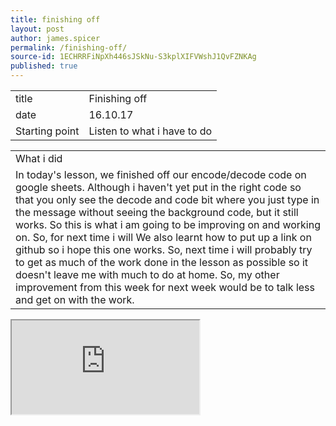 ```yaml
---
title: finishing off
layout: post
author: james.spicer
permalink: /finishing-off/
source-id: 1ECHRRFiNpXh446sJSkNu-S3kplXIFVWshJ1QvFZNKAg
published: true
---
```

<table>
  <tr>
    <td>title</td>
    <td>Finishing off</td>
  </tr>
  <tr>
    <td>date</td>
    <td>16.10.17</td>
  </tr>
  <tr>
    <td>Starting point</td>
    <td>Listen to what i have to do</td>
  </tr>
</table>


<table>
  <tr>
    <td>What i did</td>
  </tr>
  <tr>
    <td> In today's lesson, we finished off our encode/decode code on google sheets. Although i haven't yet put in the right code so that you only see the decode and code bit where you just type in the message without seeing the background code, but it still works. So this is what i am going to be improving on and working on. So, for next time i will  We also learnt how to put up a link on github so i hope this one works. So, next time i will probably try to get as much of the work done in  the lesson as possible so it doesn't leave me with much to do at home. So, my other improvement from this week for next week would be to talk less and get on with the work.
</td>
  </tr>
</table>

<iframe src="https://docs.google.com/spreadsheets/d/e/2PACX-1vQ4886ZjnVY-F-91f_ytp1J8tJqxh294QeOat5TbaITSFImgw5t4dl2poe-YIiPJ1hR-xYfU_8JQLR4/pubhtml?widget=true&amp;headers=false">
</iframe>

